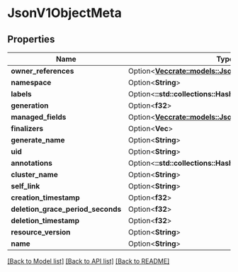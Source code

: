 # JsonV1ObjectMeta

## Properties

Name | Type | Description | Notes
------------ | ------------- | ------------- | -------------
**owner_references** | Option<[**Vec<crate::models::JsonV1OwnerReference>**](json_V1OwnerReference.md)> |  | [optional]
**namespace** | Option<**String**> |  | [optional]
**labels** | Option<**::std::collections::HashMap<String, String>**> |  | [optional]
**generation** | Option<**f32**> |  | [optional]
**managed_fields** | Option<[**Vec<crate::models::JsonV1ManagedFieldsEntry>**](json_V1ManagedFieldsEntry.md)> |  | [optional]
**finalizers** | Option<**Vec<String>**> |  | [optional]
**generate_name** | Option<**String**> |  | [optional]
**uid** | Option<**String**> |  | [optional]
**annotations** | Option<**::std::collections::HashMap<String, String>**> |  | [optional]
**cluster_name** | Option<**String**> |  | [optional]
**self_link** | Option<**String**> |  | [optional]
**creation_timestamp** | Option<**f32**> |  | [optional]
**deletion_grace_period_seconds** | Option<**f32**> |  | [optional]
**deletion_timestamp** | Option<**f32**> |  | [optional]
**resource_version** | Option<**String**> |  | [optional]
**name** | Option<**String**> |  | [optional]

[[Back to Model list]](../README.md#documentation-for-models) [[Back to API list]](../README.md#documentation-for-api-endpoints) [[Back to README]](../README.md)


